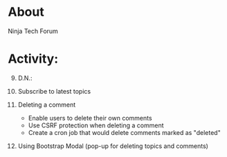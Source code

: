 # About

Ninja Tech Forum

# Activity:

9. D.N.:

1. Subscribe to latest topics
2. Deleting a comment
   - Enable users to delete their own comments
   - Use CSRF protection when deleting a comment
   - Create a cron job that would delete comments marked as "deleted"
3. Using Bootstrap Modal (pop-up for deleting topics and comments)


